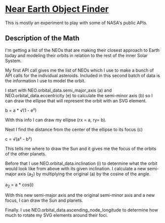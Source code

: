 # [Near Earth Object Finder](https://dkallen78.github.io/neo-finder/neoFinder.html)

This is mostly an experiment to play with some of NASA's public APIs.

## Description of the Math

I'm getting a list of the NEOs that are making their closest approach to Earth today and modeling their orbits in relation to the rest of the inner Solar System.

My first API call gives me the list of NEOs which I use to make a bunch of API calls for the individual asteroids. Included in this second batch of data is the information I use to model the orbit. 

I start with NEO.orbital_data.semi_major_axis (a) and NEO.orbital_data.eccentricity (e) to calculate the semi-minor axis (b) so I can draw the ellipse that will represent the orbit with an SVG element.

b = a * √(1 - e²)

With this info I can draw my ellipse (rx = a, ry= b). 

Next I find the distance from the center of the ellipse to its focus (c)

c = √(a² - b²)

This tells me where to draw the Sun and it gives me the focus of the orbits of the other planets.

Before that I use NEO.orbital_data.inclination (i) to determine what the orbit would look like from above with its given inclination. I calculate a new semi-major axis (a<sub>2</sub>) by multiplying the original (a) by the cosine of the angle.

a<sub>2</sub> = a * cos(i)

With this new semi-major axis and the original semi-minor axis and a new focus, I can draw the Sun and planets. 

Finally. I use NEO.orbital_data.ascending_node_longitude to determine how much to rotate my SVG elements around their foci.

